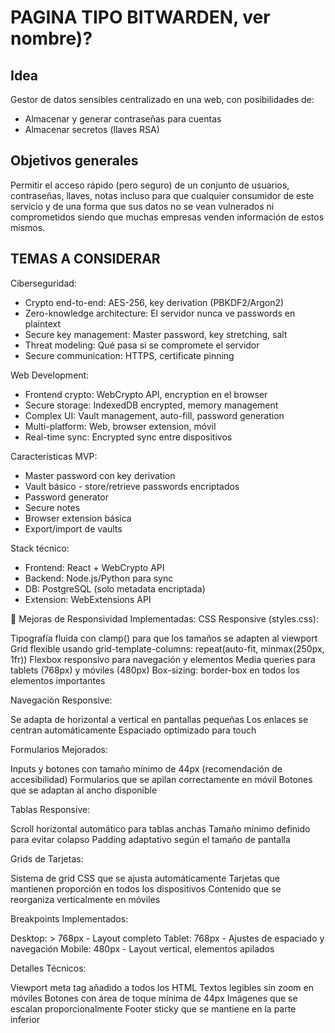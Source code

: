 # PAGINA TIPO BITWARDEN, ver nombre)?

## Idea

Gestor de datos sensibles centralizado en una web, con posibilidades de:

- Almacenar y generar contraseñas para cuentas  
- Almacenar secretos (llaves RSA)

## Objetivos generales

Permitir el acceso rápido (pero seguro) de un conjunto de usuarios, contraseñas, llaves, notas incluso para que cualquier consumidor de este servicio y de una forma que sus datos no se vean vulnerados ni comprometidos siendo que muchas empresas venden información de estos mismos.

## TEMAS A CONSIDERAR

Ciberseguridad:

- Crypto end-to-end: AES-256, key derivation (PBKDF2/Argon2)
- Zero-knowledge architecture: El servidor nunca ve passwords en plaintext
- Secure key management: Master password, key stretching, salt
- Threat modeling: Qué pasa si se compromete el servidor
- Secure communication: HTTPS, certificate pinning

Web Development:

- Frontend crypto: WebCrypto API, encryption en el browser
- Secure storage: IndexedDB encrypted, memory management
- Complex UI: Vault management, auto-fill, password generation
- Multi-platform: Web, browser extension, móvil
- Real-time sync: Encrypted sync entre dispositivos

Características MVP:

- Master password con key derivation
- Vault básico - store/retrieve passwords encriptados
- Password generator
- Secure notes
- Browser extension básica
- Export/import de vaults

Stack técnico:

- Frontend: React + WebCrypto API
- Backend: Node.js/Python para sync
- DB: PostgreSQL (solo metadata encriptada)
- Extension: WebExtensions API




🎯 Mejoras de Responsividad Implementadas:
CSS Responsive (styles.css):

Tipografía fluida con clamp() para que los tamaños se adapten al viewport
Grid flexible usando grid-template-columns: repeat(auto-fit, minmax(250px, 1fr))
Flexbox responsivo para navegación y elementos
Media queries para tablets (768px) y móviles (480px)
Box-sizing: border-box en todos los elementos importantes

Navegación Responsive:

Se adapta de horizontal a vertical en pantallas pequeñas
Los enlaces se centran automáticamente
Espaciado optimizado para touch

Formularios Mejorados:

Inputs y botones con tamaño mínimo de 44px (recomendación de accesibilidad)
Formularios que se apilan correctamente en móvil
Botones que se adaptan al ancho disponible

Tablas Responsive:

Scroll horizontal automático para tablas anchas
Tamaño mínimo definido para evitar colapso
Padding adaptativo según el tamaño de pantalla

Grids de Tarjetas:

Sistema de grid CSS que se ajusta automáticamente
Tarjetas que mantienen proporción en todos los dispositivos
Contenido que se reorganiza verticalmente en móviles

Breakpoints Implementados:

Desktop: > 768px - Layout completo
Tablet: 768px - Ajustes de espaciado y navegación
Mobile: 480px - Layout vertical, elementos apilados

Detalles Técnicos:

Viewport meta tag añadido a todos los HTML
Textos legibles sin zoom en móviles
Botones con área de toque mínima de 44px
Imágenes que se escalan proporcionalmente
Footer sticky que se mantiene en la parte inferior
